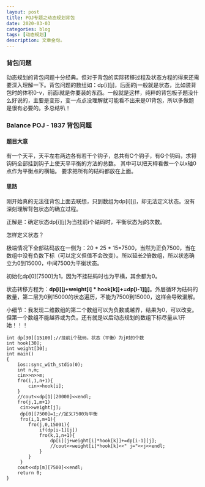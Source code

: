 ```yaml
---
layout: post
title: POJ专题之动态规划背包
date: 2020-03-03
categories: blog
tags: [动态规划]
description: 文章金句。
---
```


### 背包问题
动态规划的背包问题十分经典。但对于背包的实际转移过程及状态方程的得来还需要深入理解一下。背包问题的数组如：dp[i][j]，后面的j一般就是状态，比如装背包时的体积0-v，前面i就是你要装的东西。一般就是这样，纯粹的背包板子题没什么好说的，主要是变形，变一点点没理解就可能看不出来是01背包，所以多做题是很有必要的。多总结叭！

### Balance POJ - 1837 背包问题
#### 题目大意
有一个天平，天平左右两边各有若干个钩子，总共有C个钩子，有G个钩码，求将钩码全部挂到钩子上使天平平衡的方法的总数。
其中可以把天枰看做一个以x轴0点作为平衡点的横轴。
要求把所有的砝码都放在上面。

#### 思路
刚开始真的无法往背包上面去联想，只到数组为dp[i][j]，却无法定义状态。没有深刻理解背包状态的确立过程。<br>

正解是：确定状态dp[i][j]为当挂前i个砝码时，平衡状态为j的次数。<br>

怎样定义状态？<br>

极端情况下全部砝码放在一侧为：20 * 25 * 15=7500，当然为正负7500，当在数组中没有负数下标（可以定义但值不会改变）。所以延长2倍数组，所以状态确立为0到15000，中间7500为平衡状态。<br>

初始化dp[0][7500]为1，因为不挂砝码时也为平横，其余都为0。

状态转移方程为：**dp[i][j+weight[i] * hook[k]]+=dp[i-1][j]**。外层循环为砝码的数量，第二层为0到15000的状态遍历，不能为7500到15000，这样会导致漏解。

小细节：我发现二维数组的第二个数组可以为负数或越界，结果为0，可以改变。但第一个数组不能越界或为负。还有就是以后动态规划的数组下标尽量从1开始！！！

```
int dp[30][15100];//挂前i个砝码，状态（平衡）为j时的个数
int hook[30];
int weight[30];
int main()
{
    ios::sync_with_stdio(0);
    int n,m;
    cin>>n>>m;
    fro(i,1,n+1){
        cin>>hook[i];
    }
    //cout<<dp[1][20000]<<endl;
    fro(j,1,m+1)
     cin>>weight[j];
     dp[0][7500]=1;//定义7500为平衡
     fro(i,1,m+1){
        fro(j,0,15001){
            if(dp[i-1][j])
            fro(k,1,n+1){
                dp[i][j+weight[i]*hook[k]]+=dp[i-1][j];
                //cout<<weight[i]*hook[k]<<" j="<<j<<endl;
            }
        }
     }
    cout<<dp[m][7500]<<endl;
    return 0;
}
```










